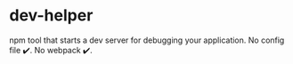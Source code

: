 # dev-helper
npm tool that starts a dev server for debugging your application. No config file :heavy_check_mark:. No webpack :heavy_check_mark:.

